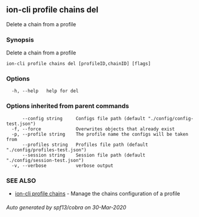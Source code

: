 ## ion-cli profile chains del

Delete a chain from a profile

### Synopsis

Delete a chain from a profile

```
ion-cli profile chains del [profileID,chainID] [flags]
```

### Options

```
  -h, --help   help for del
```

### Options inherited from parent commands

```
      --config string     Configs file path (default "./config/config-test.json")
  -f, --force             Overwrites objects that already exist
  -p, --profile string    The profile name the configs will be taken from
      --profiles string   Profiles file path (default "./config/profiles-test.json")
      --session string    Session file path (default "./config/session-test.json")
  -v, --verbose           verbose output
```

### SEE ALSO

* [ion-cli profile chains](ion-cli_profile_chains.md)	 - Manage the chains configuration of a profile

###### Auto generated by spf13/cobra on 30-Mar-2020
